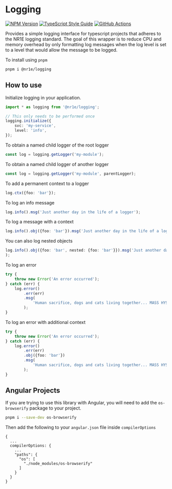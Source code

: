 # Logging

[![NPM Version][npm-image]][npm-url]
[![TypeScript Style Guide][gts-image]][gts-url]
[![GitHub Actions][github-image]][github-url]

Provides a simple logging interface for typescript projects that
adheres to the NR1E logging standard. The goal of this wrapper is to
reduce CPU and memory overhead by only formatting log messages when
the log level is set to a level that would allow the message to be logged.

To install using `pnpm`

```bash
pnpm i @nr1e/logging
```

## How to use

Initialize logging in your application.

```typescript
import * as logging from '@nr1e/logging';

// This only needs to be performed once
logging.initialize({
    svc: 'my-service',
    level: 'info',
});
```

To obtain a named child logger of the root logger

```typescript
const log = logging.getLogger('my-module');
```

To obtain a named child logger of another logger

```typescript
const log = logging.getLogger('my-module', parentLogger);
```

To add a permanent context to a logger

```typescript
log.ctx({foo: 'bar'});
```

To log an info message

```typescript
log.info().msg('Just another day in the life of a logger');
```

To log a message with a context

```typescript
log.info().obj({foo: 'bar'}).msg('Just another day in the life of a logger');
```

You can also log nested objects

```typescript
log.info().obj({foo: 'bar', nested: {foo: 'bar'}}).msg('Just another day in the life of a logger');
);
```

To log an error

```typescript
try {
    throw new Error('An error occurred');
} catch (err) {
    log.error()
        .err(err)
        .msg(
            'Human sacrifice, dogs and cats living together... MASS HYSTERIA!',
        );
}
```

To log an error with additional context

```typescript
try {
    throw new Error('An error occurred');
} catch (err) {
    log.error()
        .err(err)
        .obj({foo: 'bar'})
        .msg(
            'Human sacrifice, dogs and cats living together... MASS HYSTERIA!',
        );
}
```

## Angular Projects

If you are trying to use this library with Angular, you will need to add the
`os-browserify` package to your project.

```bash
pnpm i --save-dev os-browserify
```

Then add the following to your `angular.json` file inside `compilerOptions`

```
{
  ...
  compilerOptions: {
    ...
    "paths": {
      "os": [
        "./node_modules/os-browserify"
      ]
    }
  }
}
```

[github-url]: https://github.com/nr1etech/logging-js/actions
[github-image]: https://github.com/nr1etech/logging-js/workflows/ci/badge.svg
[npm-url]: https://npmjs.com/package/@nr1e/logging
[npm-image]: https://img.shields.io/npm/v/@nre1/logging.svg
[gts-image]: https://img.shields.io/badge/code%20style-google-blueviolet.svg
[gts-url]: https://github.com/google/gts
